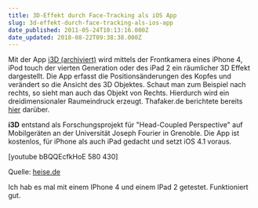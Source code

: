 ```yaml
---
title: 3D-Effekt durch Face-Tracking als iOS App
slug: 3d-effekt-durch-face-tracking-als-ios-app
date_published: 2011-05-24T10:13:16.000Z
date_updated: 2018-08-22T09:38:38.000Z
---
```


Mit der App [i3D (archiviert)](http://web.archive.org/web/20110528005905/http://itunes.apple.com:80/de/app/i3d/id434844658?mt=8) wird mittels der Frontkamera eines iPhone 4, iPod touch der vierten Generation oder des iPad 2 ein räumlicher 3D Effekt dargestellt. Die App erfasst die Positionsänderungen des Kopfes und verändert so die Ansicht des 3D Objektes. Schaut man zum Beispiel nach rechts, so sieht man auch das Objekt von Rechts. Hierdurch wird ein dreidimensionaler Raumeindruck erzeugt. Thafaker.de berichtete bereits [hier](__GHOST_URL__/head-tracking-mit-ipad-und-iphone-front-cam/) darüber.

**i3D** entstand als Forschungsprojekt für "Head-Coupled Perspective" auf Mobilgeräten an der Universität Joseph Fourier in Grenoble. Die App ist kostenlos, für iPhone als auch iPad gedacht und setzt iOS 4.1 voraus.

[youtube bBQQEcfkHoE 580 430]

Quelle: [heise.de](http://www.heise.de/mac-and-i/meldung/App-demonstriert-3D-Effekt-durch-Face-Tracking-1247831.html)

Ich hab es mal mit einem IPhone 4 und einem IPad 2 getestet. Funktioniert gut.
